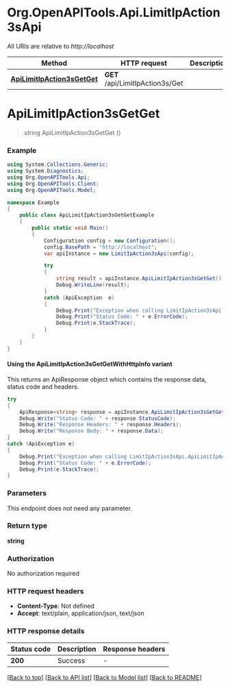 # Org.OpenAPITools.Api.LimitIpAction3sApi

All URIs are relative to *http://localhost*

| Method | HTTP request | Description |
|--------|--------------|-------------|
| [**ApiLimitIpAction3sGetGet**](LimitIpAction3sApi.md#apilimitipaction3sgetget) | **GET** /api/LimitIpAction3s/Get |  |

<a id="apilimitipaction3sgetget"></a>
# **ApiLimitIpAction3sGetGet**
> string ApiLimitIpAction3sGetGet ()



### Example
```csharp
using System.Collections.Generic;
using System.Diagnostics;
using Org.OpenAPITools.Api;
using Org.OpenAPITools.Client;
using Org.OpenAPITools.Model;

namespace Example
{
    public class ApiLimitIpAction3sGetGetExample
    {
        public static void Main()
        {
            Configuration config = new Configuration();
            config.BasePath = "http://localhost";
            var apiInstance = new LimitIpAction3sApi(config);

            try
            {
                string result = apiInstance.ApiLimitIpAction3sGetGet();
                Debug.WriteLine(result);
            }
            catch (ApiException  e)
            {
                Debug.Print("Exception when calling LimitIpAction3sApi.ApiLimitIpAction3sGetGet: " + e.Message);
                Debug.Print("Status Code: " + e.ErrorCode);
                Debug.Print(e.StackTrace);
            }
        }
    }
}
```

#### Using the ApiLimitIpAction3sGetGetWithHttpInfo variant
This returns an ApiResponse object which contains the response data, status code and headers.

```csharp
try
{
    ApiResponse<string> response = apiInstance.ApiLimitIpAction3sGetGetWithHttpInfo();
    Debug.Write("Status Code: " + response.StatusCode);
    Debug.Write("Response Headers: " + response.Headers);
    Debug.Write("Response Body: " + response.Data);
}
catch (ApiException e)
{
    Debug.Print("Exception when calling LimitIpAction3sApi.ApiLimitIpAction3sGetGetWithHttpInfo: " + e.Message);
    Debug.Print("Status Code: " + e.ErrorCode);
    Debug.Print(e.StackTrace);
}
```

### Parameters
This endpoint does not need any parameter.
### Return type

**string**

### Authorization

No authorization required

### HTTP request headers

 - **Content-Type**: Not defined
 - **Accept**: text/plain, application/json, text/json


### HTTP response details
| Status code | Description | Response headers |
|-------------|-------------|------------------|
| **200** | Success |  -  |

[[Back to top]](#) [[Back to API list]](../README.md#documentation-for-api-endpoints) [[Back to Model list]](../README.md#documentation-for-models) [[Back to README]](../README.md)

